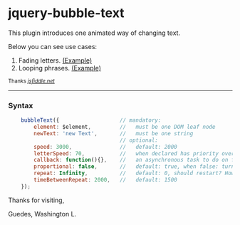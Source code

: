 # jquery-bubble-text

This plugin introduces one animated way of changing text.

Below you can see use cases:

1. Fading letters. [(Example)](https://jsfiddle.net/tkppkaek/)
2. Looping phrases. [(Example)](https://jsfiddle.net/ncs3uagj/)

<sup>Thanks [_jsfiddle.net_](https://jsfiddle.net/)</sup>

---

### Syntax

```JavaScript
    bubbleText({                   // mandatory:
        element: $element,         //   must be one DOM leaf node
        newText: 'new Text',       //   must be one string
                                   // optional:
        speed: 3000,               //   default: 2000
        letterSpeed: 70,           //   when declared has priority over "speed"
        callback: function(){},    //   an asynchronous task to do on finish
        proportional: false,       //   default: true, when false: turns of 1 addition and 1 remotion
        repeat: Infinity,          //   default: 0, should restart? How many times?
        timeBetweenRepeat: 2000,   //   default: 1500
    });
```

Thanks for visiting,

Guedes, Washington L.
